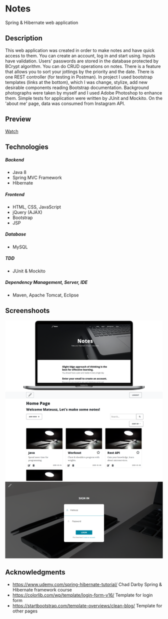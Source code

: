 # Notes
Spring &amp; Hibernate web application 

## Description
This web application was created in order to make notes and have quick access to them. You can create an account, log in and start
using. Inputs have validation. Users' passwords are stored in the database protected by BCrypt algorithm. You can do CRUD operations on notes.
There is a feature that allows you to sort your jottings by the priority and the date. There is one REST controller (for testing in Postman). In project I used bootstrap templates (links at the bottom), 
which I was change, stylize, add new desirable components reading Bootstrap documentation. Background photographs were taken by myself and I used Adobe Photoshop to enhance them. Simple tests for application were written by JUnit and Mockito. On the 'about me' page, data was consumed from Instagram API.

## Preview
<a href="https://www.youtube.com/watch?v=epoKMVPPTzM&fbclid=IwAR1pYH1-xVS_N4sDg-pbgan6EzoA_qqwNr85sHX1ASfBVvhWFE2qffhoJuI" target="_blank">Watch</a>
## Technologies
##### Backend
* Java 8 
* Spring MVC Framework
* Hibernate
##### Frontend
* HTML, CSS, JavaScript
* jQuery (AJAX)
* Bootstrap
* JSP
##### Database
* MySQL
##### TDD
* JUnit & Mockito 
##### Dependency Management, Server, IDE
* Maven, Apache Tomcat, Eclipse
## Screenshoots
![laptop](/src/main/webapp/resources/img/screenshoots/mac-scrn.jpg?raw=true "laptop screen") 
![login](/src/main/webapp/resources/img/screenshoots/home-scrn.PNG?raw=true "login page")
![home](/src/main/webapp/resources/img/screenshoots/login-scrn.PNG?raw=true "home page")

## Acknowledgments
* https://www.udemy.com/spring-hibernate-tutorial/ Chad Darby Spring & Hibernate framework course
* https://colorlib.com/wp/template/login-form-v16/ Template for login form
* https://startbootstrap.com/template-overviews/clean-blog/ Template for other pages 

